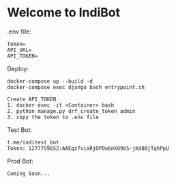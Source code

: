 # Welcome to IndiBot

.env file:

    Token=
    API_URL=
    API_TOKEN=
    
Deploy:
    
    docker-compose up --build -d
    docker-compose exec django bash entrypoint.sh
    
    Create API_TOKEN
    1. docker exec -it <Container> bash
    2. python manage.py drf_create_token admin
    3. copy the token to .env file

    
Test Bot:

    t.me/inditest_bot
    Token: 1277759652:AAEqz7vixRjOPOu6nkO9b5-jKd80jTqhPpU

Prod Bot:
    
    Coming Soon...
   
